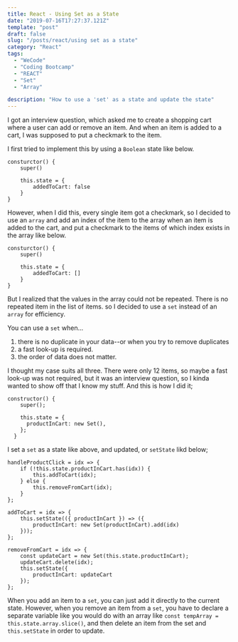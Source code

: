 ```yaml
---
title: React - Using Set as a State
date: "2019-07-16T17:27:37.121Z"
template: "post"
draft: false
slug: "/posts/react/using set as a state"
category: "React"
tags:
  - "WeCode"
  - "Coding Bootcamp"
  - "REACT"
  - "Set"
  - "Array"

description: "How to use a 'set' as a state and update the state"
---
```


I got an interview question, which asked me to create a shopping cart where a user can add or remove an item. And when an item is added to a cart, I was supposed to put a checkmark to the item.

I first tried to implement this by using a `Boolean` state like below.

```
consturctor() {
    super()

    this.state = {
        addedToCart: false
    }
}
```

However, when I did this, every single item got a checkmark, so I decided to use an `array` and add an index of the item to the array when an item is added to the cart, and put a checkmark to the items of which index exists in the array like below.

```
consturctor() {
    super()

    this.state = {
        addedToCart: []
    }
}
```

But I realized that the values in the array could not be repeated. There is no repeated item in the list of items. so I decided to use a `set` instead of an `array` for efficiency.

You can use a `set` when...

1. there is no duplicate in your data--or when you try to remove duplicates
2. a fast look-up is required.
3. the order of data does not matter.

I thought my case suits all three. There were only 12 items, so maybe a fast look-up was not required, but it was an interview question, so I kinda wanted to show off that I know my stuff. And this is how I did it;

```
constructor() {
    super();

    this.state = {
      productInCart: new Set(),
    };
  }
```

I set a `set` as a state like above, and updated, or `setState` likd below;

```
handleProductClick = idx => {
    if (!this.state.productInCart.has(idx)) {
        this.addToCart(idx);
    } else {
        this.removeFromCart(idx);
    }
};

addToCart = idx => {
    this.setState(({ productInCart }) => ({
        productInCart: new Set(productInCart).add(idx)
    }));
};

removeFromCart = idx => {
    const updateCart = new Set(this.state.productInCart);
    updateCart.delete(idx);
    this.setState({
        productInCart: updateCart
    });
};
```

When you add an item to a `set`, you can just add it directly to the current state. However, when you remove an item from a `set`, you have to declare a separate variable like you would do with an array like `const tempArray = this.state.array.slice()`, and then delete an item from the set and `this.setState` in order to update.
